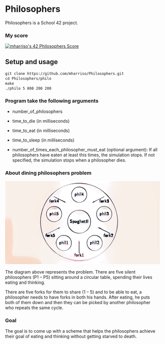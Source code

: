 # Philosophers

Philosophers is a School 42 project.

### My score
[![mharriso's 42 Philosophers Score](https://badge42.vercel.app/api/v2/cl3w02qb8005509mgrqkyukbw/project/2199201)](https://github.com/JaeSeoKim/badge42)

## Setup and usage

```
git clone https://github.com/mharriso/Philosophers.git
cd Philosophers/philo
make
./philo 5 800 200 200
```

### Program take the following arguments

* number_of_philosophers

* time_to_die (in milliseconds)

* time_to_eat (in milliseconds)

* time_to_sleep (in milliseconds)

* number_of_times_each_philosopher_must_eat (optional argument): If all
philosophers have eaten at least this times, the simulation stops. If not specified, the simulation stops when a
philosopher dies.

### About dining philosophers problem
<img src="img/philo.jpeg" />

The diagram above represents the problem. There are five silent philosophers (P1 – P5) sitting around a circular table, spending their lives eating and thinking.

There are five forks for them to share (1 – 5) and to be able to eat, a philosopher needs to have forks in both his hands. After eating, he puts both of them down and then they can be picked by another philosopher who repeats the same cycle.
### Goal
The goal is to come up with a scheme that helps the philosophers achieve their goal of eating and thinking without getting starved to death.

